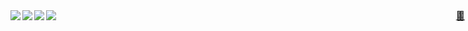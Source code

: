 <div align="right">
  <a href="https://raw.githubusercontent.com/gregl83/gregl83/master/id_rsa.pub" style="position:absolute;top:50px;right:5px;" download>&#128273;</a>
  <a href="https://gregorylanglais.com" style="position:absolute;top:50px;right:10px;" download>&#128270;</a>
</div>
<div>
  <img align="left" src="https://img.shields.io/badge/referer-usa%2fma%2fboston-lightgrey.svg" />
  <img align="left" src="https://img.shields.io/badge/location-usa%2fnv%2freno-green.svg" />
  <img align="left" src="https://img.shields.io/badge/user%20agent-ubuntu%3B%20linux-orange.svg" />
  <img align="left" src="https://img.shields.io/badge/content%20language-polyglot-blue.svg" />
</div>
